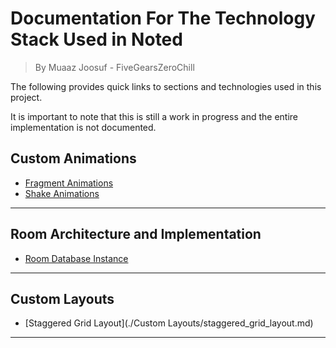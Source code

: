 # Documentation For The Technology Stack Used in Noted

> By Muaaz Joosuf - FiveGearsZeroChill

The following provides quick links to sections and technologies used in this project.

It is important to note that this is still a work in progress and the entire implementation is not documented.

## Custom Animations

- [Fragment Animations](./Animations/fragment_animations.md)
- [Shake Animations](./Animations/shake_animations.md)

***

## Room Architecture and Implementation

- [Room Database Instance](./Room/room_db_impl.md)

***

## Custom Layouts

- [Staggered Grid Layout](./Custom Layouts/staggered_grid_layout.md)

***

